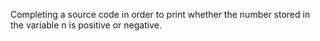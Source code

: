  Completing a source code in order to print whether the number stored in the variable n is positive or negative.
